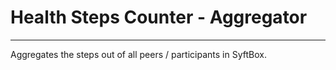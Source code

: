 # Health Steps Counter - Aggregator

--- 

Aggregates the steps out of all peers / participants in SyftBox.

